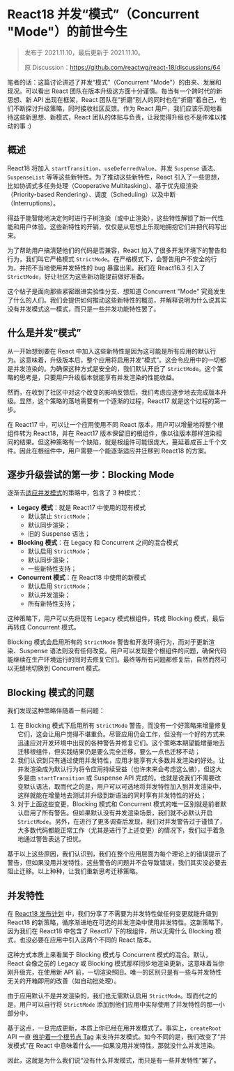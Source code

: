 # React18 并发“模式”（Concurrent "Mode"）的前世今生

> 发布于 2021.11.10，最后更新于 2021.11.10。
>
> 原 Discussion：https://github.com/reactwg/react-18/discussions/64

笔者的话：这篇讨论讲述了并发“模式”（Concurrent "Mode"）的由来、发展和现况。可以看出 React 团队在版本升级这方面十分谨慎。每当有一个跨时代的新思想、新 API 出现在框架，React 团队在“折磨”别人的同时也在“折磨”着自己，他们不断探讨升级策略，同时接收社区反馈。作为 React 用户，我们应该乐观地看待这些新思想、新模式，React 团队的体贴与负责，让我觉得升级也不是件难以推动的事 :)

## 概述

React18 将加入 `startTransition`、`useDeferredValue`、并发 `Suspense` 语法、`SuspenseList` 等等这些新特性。为了推动这些新特性，React 引入了一些思想，比如协调式多任务处理（Cooperative Multitasking）、基于优先级渲染（Priority-based Rendering）、调度（Scheduling）以及中断（Interruptions）。

得益于能智能地决定何时进行子树渲染（或中止渲染），这些特性解锁了新一代性能和用户体验。这些新特性的开销，仅仅是从思想上乐观地拥抱它们并把代码写出来。

为了帮助用户搞清楚他们的代码是否兼容，React 加入了很多开发环境下的警告和行为，我们叫它严格模式 `StrictMode`。在严格模式下，会警告用户不安全的行为，并把不当地使用并发特性的 bug 暴露出来。我们在 React16.3 引入了 `StrictMode`，好让社区为这些新功能提前做好准备。

这个帖子是面向那些紧密跟进实验性分支、想知道 Concurrent "Mode" 究竟发生了什么的人们。我们会提供如何推动这些新特性的概览，并解释说明为什么说其实没有并发模式这一模式，而只是一些并发功能特性罢了。

## 什么是并发“模式”

从一开始想到要在 React 中加入这些新特性是因为这可能是所有应用的默认行为。这意味着，升级版本后，整个应用将启用并发“模式”。这会令应用中的一切都是并发渲染的。为确保这种方式是安全的，我们默认开启了 `StrictMode`。这个策略的思考是，只要用户升级版本就能享有并发渲染的性能收益。

然而，在收到了社区中对这个改变的影响反馈后，我们考虑应逐步地去完成版本升级。显然，这个策略的落地需要有一个逐渐的过程，React17 就是这个过程的第一步。

在 React17 中，可以让一个应用使用不同 React 版本，用户可以增量地将整个根组件转为 React18，并在 React17 版本保留旧的根组件，像以往版本那样渲染相同的结果。但这种策略有一个缺陷，就是根组件可能很庞大，蔓延着成百上千个文件。因此在根组件中，用户需要一个能逐渐适应并迁移到 React18 的方案。

## 逐步升级尝试的第一步：Blocking Mode

逐渐去[适应并发模式](https://reactjs.org/docs/concurrent-mode-adoption.html)的策略中，包含了 3 种模式：

* **Legacy 模式**：就是 React17 中使用的现有模式
  * 默认禁止 `StrictMode`；
  * 默认同步渲染；
  * 旧的 Suspense 语法；
* **Blocking 模式**：在 Legacy 和 Concurrent 之间的混合模式
  * 默认启用 `StrictMode`；
  * 默认同步渲染；
  * 一些新特性支持；
* **Concurrent 模式**：在 React18 中使用的新模式
  * 默认启用 `StrictMode`；
  * 默认并发渲染；
  * 所有新特性支持；

这种策略下，用户可以先将现有 Legacy 模式根组件，转成 Blocking 模式，最后再转成 Concurrent 模式。

Blocking 模式会启用所有的 `StrictMode` 警告和开发环境行为，而对于更新渲染、Suspense 语法则没有任何改变。用户可以发现整个根组件的问题，确保代码能继续在生产环境运行的同时去修复它们。最终等所有问题都修复后，自然而然可以无缝地切换到 Concurrent 模式。

## Blocking 模式的问题

我们发现这种策略伴随着一些问题：

1. 在 Blocking 模式下启用所有 `StrictMode` 警告，而没有一个好策略来增量修复它们，这会让用户觉得不堪重负。尽管应用仍会工作，但没有一个好的方式来迅速应对开发环境中出现的各种警告并修复它们。这个策略本期望能增量地去迁移根组件，但实践结果仍是要么完全迁移，要么一点也迁移不动；
2. 我们认识到只有通过使用并发特性，应用才能享有大多数并发渲染的好处。让并发渲染成为默认行为将令应用持续受益（也许未来会考虑这么做），但这大多是由 `startTransition` 或 Suspense API 完成的。也就是说我们不需要改变默认语法，取而代之的是，用户可以可选地将并发特性加入到并发渲染中，这样就能在增量地去测试并升级到新语法的同时享有并发特性的好处；
3. 对于上面这些变更，Blocking 模式和 Concurrent 模式的唯一区别就是前者默认启用了所有警告。但如果默认没有并发渲染场景，我们就不必默认开启 `StrictMode`。另外，在进行了更多调查后发现，我们对并发警告过于谨慎了，大多数代码都能正常工作（尤其是进行了上述变更）的情况下，我们过于着急地通过警告表达了担忧。

基于以上这些原因，我们认识到，我们在整个应用层面为每个理论上的错误提示了警告，但如果没用并发特性，这些警告的问题并不会导致错误，我们其实没必要去阻止迁移。以上种种，让我们重新思考迁移策略。

## 并发特性

在 [React18 发布计划](https://reactjs.org/blog/2021/06/08/the-plan-for-react-18.html) 中，我们分享了不需要为并发特性做任何变更就能升级到 React18 的新策略，循序渐进地在可选的并发渲染中使用并发特性。这新策略下，因为我们在 React18 中包含了 React17 下的根组件，所以无需什么 Blocking 模式，也没必要在应用中引入这两个不同的 React 版本。

这种方式本质上来看属于 Blocking 模式与 Concurrent 模式的混合。默认，React 会像之前的 Legacy 或 Blocking 模式那样同步地渲染更新。这意味着当你刚升级完，在使用新 API 前，一切渲染照旧。唯一的区别只是有一些与并发特性无关的开箱即用的改善（如自动批处理）。

由于应用默认不是并发渲染的，我们也无需默认启用 `StrictMode`。取而代之的是，用户可以自行将 `StrictMode` 添加到他们应用中实际使用了并发特性的那一小部分中。

基于这点，一旦完成更新，本质上你已经在用并发模式了。事实上，`createRoot` API 一直 [维护着一个根节点 Tag](https://github.com/facebook/react/blob/28625c6f45423e6edc5ca0e2932281769c0d431e/packages/react-reconciler/src/ReactFiber.new.js#L427-L428) 来支持并发模式。如今不同的是，我们改变了“并发模式”在 React 中意味着什么——如果没用并发特性，那就没什么并发渲染。

因此，这就是为什么我们说“没有什么并发模式，而只是有一些并发特性”罢了。
